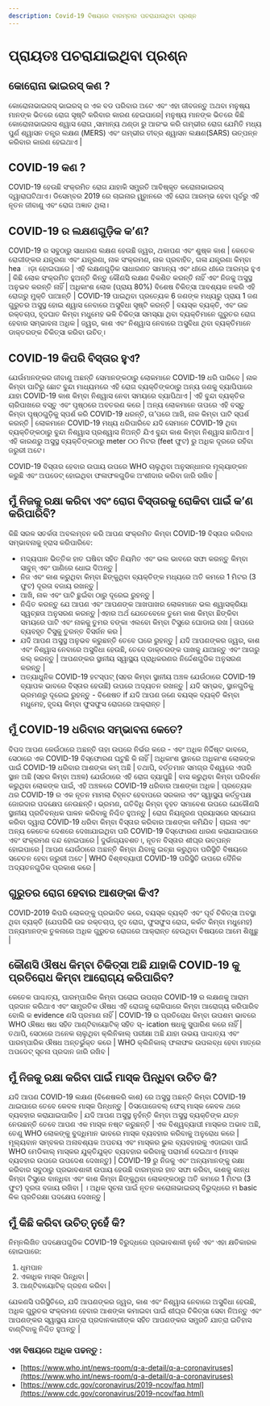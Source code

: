 ```yaml
---
description: Covid-19 ବିଷୟରେ ବାରମ୍ବାର ପଚରାଯାଉଥିବା ପ୍ରଶ୍ନ
---
```


# ପ୍ରାୟତଃ ପଚରାଯାଇଥିବା ପ୍ରଶ୍ନ

## କୋରୋନା ଭାଇରସ୍ କଣ ?

 କୋରୋନାଭାଇରସ୍ ଭାଇରସ୍ ର ଏକ ବଡ ପରିବାର ଅଟେ ଏବଂ ଏହା ଜୀବଜନ୍ତୁ ଅଥବା ମନୁଷ୍ୟ ମାନଙ୍କ ଭିତରେ ରୋଗ ସୃଷ୍ଟି କରିବାର କାରଣ ହେଇପାରେ\| ମନୁଷ୍ୟ ମାନଙ୍କ ଭିତରେ କିଛି କୋରୋନାଭାଇରସ ଶ୍ୱାସ ରୋଗ ,ସାମାନ୍ୟ ଥଣ୍ଡା ରୁ ଆରଂଭ କରି ଗମ୍ଭୀର ରୋଗ ଯେମିତି ମଧ୍ୟ ପୁର୍ଣ ଶ୍ୱାସନ ତନ୍ତ୍ର ଲକ୍ଷଣ \(MERS\) ଏବଂ ଗମ୍ଭୀର ତୀବ୍ର ଶ୍ୱାସନ ଲକ୍ଷଣ\(SARS\) ଉତ୍ପନ୍ନ କରିବାର କାରଣ ହେଇଥାଏ \|

## COVID-19 କଣ ?

 COVID-19 ହେଉଛି ସଂକ୍ରମିତ ରୋଗ ଯାହାକି ସମ୍ପ୍ରତି ଆବିଷ୍କୃତ କରୋନାଭାଇରସ୍ ଦ୍ୱାରାଘଟିଥାଏ। ଡିସେମ୍ବର 2019 ରେ ଚାଇନାର ୱୁହାନରେ ଏହି ରୋଗ ଆରମ୍ଭ ହେବା ପୂର୍ବରୁ ଏହି ନୂତନ ଜୀବାଣୁ ଏବଂ ରୋଗ ଅଜ୍ଞାତ ଥିଲା।

## COVID-19 ର ଲକ୍ଷଣଗୁଡ଼ିକ କ’ଣ?

COVID-19 ର ସବୁଠାରୁ ସାଧାରଣ ଲକ୍ଷଣ ହେଉଛି ଜ୍ୱର, ଥକାପଣ ଏବଂ ଶୁଷ୍କ କାଶ \| କେତେକ ରୋଗୀଙ୍କର ଯନ୍ତ୍ରଣା ଏବଂ ଯନ୍ତ୍ରଣା, ନାକ ସଂକ୍ରମଣ, ନାକ ପ୍ରବାହିତ, ଗଳା ଯନ୍ତ୍ରଣା କିମ୍ବା hea ାଡ଼ା ହୋଇପାରେ \| ଏହି ଲକ୍ଷଣଗୁଡ଼ିକ ସାଧାରଣତ ସାମାନ୍ୟ ଏବଂ ଧୀରେ ଧୀରେ ଆରମ୍ଭ ହୁଏ \| କିଛି ଲୋକ ସଂକ୍ରମିତ ହୁଅନ୍ତି କିନ୍ତୁ କୌଣସି ଲକ୍ଷଣ ବିକଶିତ କରନ୍ତି ନାହିଁ ଏବଂ ନିଜକୁ ଅସୁସ୍ଥ ଅନୁଭବ କରନ୍ତି ନାହିଁ \| ଅଧିକାଂଶ ଲୋକ \(ପ୍ରାୟ 80%\) ବିଶେଷ ଚିକିତ୍ସା ଆବଶ୍ୟକ ନକରି ଏହି ରୋଗରୁ ମୁକ୍ତି ପାଆନ୍ତି \| COVID-19 ପାଇଥିବା ପ୍ରତ୍ୟେକ 6 ଜଣଙ୍କ ମଧ୍ୟରୁ ପ୍ରାୟ 1 ଜଣ ଗୁରୁତର ଅସୁସ୍ଥ ହୋଇ ଶ୍ୱାସ ନେବାରେ ଅସୁବିଧା ସୃଷ୍ଟି କରନ୍ତି \| ବୟସ୍କ ବ୍ୟକ୍ତି, ଏବଂ ଉଚ୍ଚ ରକ୍ତଚାପ, ହୃଦଘାତ କିମ୍ବା ମଧୁମେହ ଭଳି ଚିକିତ୍ସା ସମସ୍ୟା ଥିବା ବ୍ୟକ୍ତିମାନେ ଗୁରୁତର ରୋଗ ହେବାର ସମ୍ଭାବନା ଅଧିକ \| ଜ୍ୱର, କାଶ ଏବଂ ନିଶ୍ୱାସ ନେବାରେ ଅସୁବିଧା ଥିବା ବ୍ୟକ୍ତିମାନେ ଡାକ୍ତରଙ୍କ ଚିକିତ୍ସା କରିବା ଉଚିତ୍।

## COVID-19 କିପରି ବିସ୍ତାର ହୁଏ?

ଯେଉଁମାନଙ୍କର ଜୀବାଣୁ ଅଛନ୍ତି ସେମାନଙ୍କଠାରୁ ଲୋକମାନେ COVID-19 ଧରି ପାରିବେ \| ନାକ କିମ୍ବା ପାଟିରୁ ଛୋଟ ବୁନ୍ଦା ମାଧ୍ୟମରେ ଏହି ରୋଗ ବ୍ୟକ୍ତିଙ୍କଠାରୁ ଅନ୍ୟ ଜଣକୁ ବ୍ୟାପିପାରେ ଯାହା COVID-19 କାଶ କିମ୍ବା ନିଶ୍ୱାସ ନେବା ସମୟରେ ବ୍ୟାପିଥାଏ \| ଏହି ବୁନ୍ଦା ବ୍ୟକ୍ତିର ଚାରିପାଖରେ ବସ୍ତୁ ଏବଂ ପୃଷ୍ଠରେ ଅବତରଣ କରେ \| ଅନ୍ୟ ଲୋକମାନେ ତାପରେ ଏହି ବସ୍ତୁ କିମ୍ବା ପୃଷ୍ଠଗୁଡ଼ିକୁ ସ୍ପର୍ଶ କରି COVID-19 ଧରନ୍ତି, ତା’ପରେ ଆଖି, ନାକ କିମ୍ବା ପାଟି ସ୍ପର୍ଶ କରନ୍ତି \| ଲୋକମାନେ COVID-19 ମଧ୍ୟ ଧରିପାରିବେ ଯଦି ସେମାନେ COVID-19 ଥିବା ବ୍ୟକ୍ତିଙ୍କଠାରୁ ବୁନ୍ଦା ନିଶ୍ୱାସ ପ୍ରଶ୍ୱାସ ନିଅନ୍ତି ଯିଏ ବୁନ୍ଦା କାଶ କିମ୍ବା ନିଶ୍ୱାସ ଛାଡିଥାଏ \| ଏହି କାରଣରୁ ଅସୁସ୍ଥ ବ୍ୟକ୍ତିଙ୍କଠାରୁ meter ୦୦ ମିଟର \(feet ଫୁଟ\) ରୁ ଅଧିକ ଦୂରରେ ରହିବା ଜରୁରୀ ଅଟେ।

COVID-19 ବିସ୍ତାର ହେବାର ଉପାୟ ଉପରେ WHO ଚାଲୁଥିବା ଅନୁସନ୍ଧାନର ମୂଲ୍ୟାଙ୍କନ କରୁଛି ଏବଂ ଅପଡେଟ୍ ହୋଇଥିବା ଫଳାଫଳଗୁଡିକ ଅଂଶୀଦାର କରିବା ଜାରି ରଖିବ \|

## ମୁଁ ନିଜକୁ ରକ୍ଷା କରିବା ଏବଂ ରୋଗ ବିସ୍ତାରକୁ ରୋକିବା ପାଇଁ କ’ଣ କରିପାରିବି?

କିଛି ସରଳ ସତର୍କତା ଅବଲମ୍ବନ କରି ଆପଣ ସଂକ୍ରମିତ କିମ୍ବା COVID-19 ବିସ୍ତାର କରିବାର ସମ୍ଭାବନାକୁ ହ୍ରାସ କରିପାରିବେ:

* ମଦ୍ୟପାନ ଭିତ୍ତିକ ହାତ ଘଷିବା ସହିତ ନିୟମିତ ଏବଂ ଭଲ ଭାବରେ ସଫା କରନ୍ତୁ କିମ୍ବା ସାବୁନ୍ ଏବଂ ପାଣିରେ ଧୋଇ ଦିଅନ୍ତୁ \|
* ନିଜ ଏବଂ କାଶ କରୁଥିବା କିମ୍ବା ଛିଙ୍କୁଥିବା ବ୍ୟକ୍ତିଙ୍କ ମଧ୍ୟରେ ଅତି କମରେ 1 ମିଟର \(3 ଫୁଟ\) ଦୂରତା ବଜାୟ ରଖନ୍ତୁ \| 
* ଆଖି, ନାକ ଏବଂ ପାଟି ଛୁଇଁବା ଠାରୁ ଦୂରେଇ ରୁହନ୍ତୁ \| 
* ନିଶ୍ଚିତ କରନ୍ତୁ ଯେ ଆପଣ ଏବଂ ଆପଣଙ୍କ ଆଖପାଖର ଲୋକମାନେ ଭଲ ଶ୍ୱାସକ୍ରିୟା ସ୍ୱଚ୍ଛତା ଅନୁସରଣ କରନ୍ତୁ \|ଏହାର ଅର୍ଥ ଯେତେବେଳେ ତୁମେ କାଶ କିମ୍ବା ଛିଙ୍କିବା ସମୟରେ ପାଟି ଏବଂ ନାକକୁ ତୁମର ବଙ୍କା ଏଲବୋ କିମ୍ବା ଟିସୁରେ ଘୋଡାଇ ରଖ \| ତାପରେ ବ୍ୟବହୃତ ଟିସୁକୁ ତୁରନ୍ତ ବିସର୍ଜନ କର \| 
* ଯଦି ଆପଣ ଅସୁସ୍ଥ ଅନୁଭବ କରୁଛନ୍ତି ତେବେ ଘରେ ରୁହନ୍ତୁ \| ଯଦି ଆପଣଙ୍କର ଜ୍ୱର, କାଶ ଏବଂ ନିଶ୍ୱାସ ନେବାରେ ଅସୁବିଧା ହେଉଛି, ତେବେ ଡାକ୍ତରଙ୍କ ପାଖକୁ ଯାଆନ୍ତୁ ଏବଂ ଆଗରୁ କଲ୍ କରନ୍ତୁ \| ଆପଣଙ୍କର ସ୍ଥାନୀୟ ସ୍ୱାସ୍ଥ୍ୟ ପ୍ରାଧିକରଣର ନିର୍ଦ୍ଦେଶଗୁଡିକ ଅନୁସରଣ କରନ୍ତୁ \| 
* ଅତ୍ୟାଧୁନିକ COVID-19 ହଟସ୍ପଟ୍ \(ସହର କିମ୍ବା ସ୍ଥାନୀୟ ଅଞ୍ଚଳ ଯେଉଁଠାରେ COVID-19 ବ୍ୟାପକ ଭାବରେ ବିସ୍ତାର ହେଉଛି\) ଉପରେ ଅଦ୍ୟତନ ରଖନ୍ତୁ \| ଯଦି ସମ୍ଭବ, ସ୍ଥାନଗୁଡିକୁ ଭ୍ରମଣରୁ ଦୂରେଇ ରୁହନ୍ତୁ - ବିଶେଷତ if ଯଦି ଆପଣ ଜଣେ ବୟସ୍କ ବ୍ୟକ୍ତି କିମ୍ବା ମଧୁମେହ, ହୃଦୟ କିମ୍ବା ଫୁସଫୁସ ରୋଗରେ ଆକ୍ରାନ୍ତ \|

## ମୁଁ COVID-19 ଧରିବାର ସମ୍ଭାବନା କେତେ?

ବିପଦ ଆପଣ କେଉଁଠାରେ ଅଛନ୍ତି ତାହା ଉପରେ ନିର୍ଭର କରେ - ଏବଂ ଅଧିକ ନିର୍ଦ୍ଦିଷ୍ଟ ଭାବରେ, ସେଠାରେ ଏକ COVID-19 ବିସ୍ଫୋରଣ ଘଟୁଛି କି ନାହିଁ \| ଅଧିକାଂଶ ସ୍ଥାନରେ ଅଧିକାଂଶ ଲୋକଙ୍କ ପାଇଁ COVID-19 ଧରିବାର ଆଶଙ୍କା କମ୍ ଅଛି \| ତଥାପି, ବର୍ତ୍ତମାନ ସମଗ୍ର ବିଶ୍ୱରେ ଏପରି ସ୍ଥାନ ଅଛି \(ସହର କିମ୍ବା ଅଞ୍ଚଳ\) ଯେଉଁଠାରେ ଏହି ରୋଗ ବ୍ୟାପୁଛି \| ବାସ କରୁଥିବା କିମ୍ବା ପରିଦର୍ଶନ କରୁଥିବା ଲୋକଙ୍କ ପାଇଁ, ଏହି ଅଞ୍ଚଳରେ COVID-19 ଧରିବାର ଆଶଙ୍କା ଅଧିକ \| ପ୍ରତ୍ୟେକ ଥର COVID-19 ର ଏକ ନୂତନ ମାମଲା ଚିହ୍ନଟ ହେବାପରେ ସରକାର ଏବଂ ସ୍ୱାସ୍ଥ୍ୟ କର୍ତ୍ତୃପକ୍ଷ ଜୋରଦାର ପଦକ୍ଷେପ ନେଉଛନ୍ତି। ଭ୍ରମଣ, ଗତିବିଧି କିମ୍ବା ବୃହତ ସମାବେଶ ଉପରେ ଯେକୌଣସି ସ୍ଥାନୀୟ ପ୍ରତିବନ୍ଧକ ପାଳନ କରିବାକୁ ନିଶ୍ଚିତ ହୁଅନ୍ତୁ \| ରୋଗ ନିୟନ୍ତ୍ରଣ ପ୍ରୟାସରେ ସହଯୋଗ କରିବା ଦ୍ୱାରା COVID-19 ଧରିବା କିମ୍ବା ବିସ୍ତାର କରିବାର ଆଶଙ୍କା କମିଯିବ \| ଚାଇନା ଏବଂ ଅନ୍ୟ କେତେକ ଦେଶରେ ଦେଖାଯାଇଥିବା ପରି COVID-19 ବିସ୍ଫୋରଣ ଧାରଣ କରାଯାଇପାରେ ଏବଂ ସଂକ୍ରମଣ ବନ୍ଦ ହୋଇପାରେ \| ଦୁର୍ଭାଗ୍ୟବଶତ।, ନୂତନ ବିସ୍ତାର ଶୀଘ୍ର ଉତ୍ପନ୍ନ ହୋଇପାରେ \| ଆପଣ ଯେଉଁଠାରେ ଅଛନ୍ତି କିମ୍ବା ଯିବାକୁ ଇଚ୍ଛା କରୁଥିବା ପରିସ୍ଥିତି ବିଷୟରେ ସଚେତନ ହେବା ଜରୁରୀ ଅଟେ \| WHO ବିଶ୍ଵବ୍ୟାପୀ COVID-19 ପରିସ୍ଥିତି ଉପରେ ଦୈନିକ ଅଦ୍ୟତନଗୁଡିକ ପ୍ରକାଶ କରେ \|

## ଗୁରୁତର ରୋଗ ହେବାର ଆଶଙ୍କା କିଏ?

COVID-2019 କିପରି ଲୋକଙ୍କୁ ପ୍ରଭାବିତ କରେ, ବୟସ୍କ ବ୍ୟକ୍ତି ଏବଂ ପୂର୍ବ ଚିକିତ୍ସା ଅବସ୍ଥା ଥିବା ବ୍ୟକ୍ତି \(ଯେପରିକି ଉଚ୍ଚ ରକ୍ତଚାପ, ହୃଦ ରୋଗ, ଫୁସଫୁସ ରୋଗ, କର୍କଟ କିମ୍ବା ମଧୁମେହ\) ଅନ୍ୟମାନଙ୍କ ତୁଳନାରେ ଅଧିକ ଗୁରୁତର ରୋଗରେ ଆକ୍ରାନ୍ତ ହେଉଥିବା ବିଷୟରେ ଆମେ ଶିଖୁଛୁ \|

## କୌଣସି ଔଷଧ କିମ୍ବା ଚିକିତ୍ସା ଅଛି ଯାହାକି COVID-19 କୁ ପ୍ରତିରୋଧ କିମ୍ବା ଆରୋଗ୍ୟ କରିପାରିବ?

କେତେକ ପାଶ୍ଚାତ୍ୟ, ପାରମ୍ପାରିକ କିମ୍ବା ଘରୋଇ ଉପଚାର COVID-19 ର ଲକ୍ଷଣକୁ ଆରାମ ପ୍ରଦାନ କରିଥାଏ ଏବଂ ସାମ୍ପ୍ରତିକ ଔଷଧ ଏହି ରୋଗକୁ ରୋକିପାରେ କିମ୍ବା ଆରୋଗ୍ୟ କରିପାରିବ ବୋଲି କ evidence ଣସି ପ୍ରମାଣ ନାହିଁ \| COVID-19 ର ପ୍ରତିରୋଧ କିମ୍ବା ଉପଶମ ଭାବରେ WHO ଔଷଧ ଷଧ ସହିତ ଆଣ୍ଟିବାୟୋଟିକ୍ ସହିତ ସ୍- ication ଷଧକୁ ସୁପାରିଶ କରେ ନାହିଁ \| ତଥାପି, ସେଠାରେ ଅନେକ ଚାଲୁଥିବା କ୍ଲିନିକାଲ୍ ପରୀକ୍ଷା ଅଛି ଯାହା ଉଭୟ ପାଶ୍ଚାତ୍ୟ ଏବଂ ପାରମ୍ପାରିକ ଔଷଧ ଅନ୍ତର୍ଭୁକ୍ତ କରେ \| WHO କ୍ଲିନିକାଲ୍ ଫଳାଫଳ ଉପଲବ୍ଧ ହେବା ମାତ୍ରେ ଅପଡେଟ୍ ସୂଚନା ପ୍ରଦାନ ଜାରି ରଖିବ \|

## ମୁଁ ନିଜକୁ ରକ୍ଷା କରିବା ପାଇଁ ମାସ୍କ ପିନ୍ଧିବା ଉଚିତ କି?

ଯଦି ଆପଣ COVID-19 ଲକ୍ଷଣ \(ବିଶେଷକରି କାଶ\) ରେ ଅସୁସ୍ଥ ଅଛନ୍ତି କିମ୍ବା COVID-19 ଥାଇପାରେ ତେବେ କେବଳ ମାସ୍କ ପିନ୍ଧନ୍ତୁ \| ଡିସପୋଜେବଲ୍ ଫେସ୍ ମାସ୍କ କେବଳ ଥରେ ବ୍ୟବହାର କରାଯାଇପାରିବ \| ଯଦି ଆପଣ ଅସୁସ୍ଥ ନୁହଁନ୍ତି କିମ୍ବା ଅସୁସ୍ଥ ବ୍ୟକ୍ତିଙ୍କ ଯତ୍ନ ନେଉଛନ୍ତି ତେବେ ଆପଣ ଏକ ମାସ୍କ ନଷ୍ଟ କରୁଛନ୍ତି \| ଏକ ବିଶ୍ୱବ୍ୟାପୀ ମାସ୍କର ଅଭାବ ଅଛି, ତେଣୁ WHO ଲୋକଙ୍କୁ ବୁଦ୍ଧିମାନ ଭାବରେ ମାସ୍କ ବ୍ୟବହାର କରିବାକୁ ଅନୁରୋଧ କରେ \| ମୂଲ୍ୟବାନ ସମ୍ବଳର ଅନାବଶ୍ୟକ ଅପଚୟ ଏବଂ ମାସ୍କର ଭୁଲ ବ୍ୟବହାରକୁ ଏଡାଇବା ପାଇଁ WHO ମେଡିକାଲ୍ ମାସ୍କର ଯୁକ୍ତିଯୁକ୍ତ ବ୍ୟବହାର କରିବାକୁ ପରାମର୍ଶ ଦେଇଥାଏ \(ମାସ୍କ ବ୍ୟବହାର ଉପରେ ଉପଦେଶ ଦେଖନ୍ତୁ\) \| COVID-19 ରୁ ନିଜକୁ ଏବଂ ଅନ୍ୟମାନଙ୍କୁ ରକ୍ଷା କରିବାର ସବୁଠାରୁ ପ୍ରଭାବଶାଳୀ ଉପାୟ ହେଉଛି ବାରମ୍ବାର ହାତ ସଫା କରିବା, କାଶକୁ କାନ୍ଧ କିମ୍ବା ଟିସୁରେ ବାନ୍ଧିବା ଏବଂ କାଶ କିମ୍ବା ଛିଙ୍କୁଥିବା ଲୋକଙ୍କଠାରୁ ଅତି କମରେ 1 ମିଟର \(3 ଫୁଟ\) ଦୂରତା ବଜାୟ ରଖିବା \| । ଅଧିକ ସୂଚନା ପାଇଁ ନୂତନ କରୋନାଭାଇରସ୍ ବିରୁଦ୍ଧରେ ମ basic ଳିକ ପ୍ରତିରକ୍ଷା ପଦକ୍ଷେପ ଦେଖନ୍ତୁ \|

## ମୁଁ କିଛି କରିବା ଉଚିତ୍ ନୁହେଁ କି?

ନିମ୍ନଲିଖିତ ପଦକ୍ଷେପଗୁଡିକ COVID-19 ବିରୁଦ୍ଧରେ ପ୍ରଭାବଶାଳୀ ନୁହେଁ ଏବଂ ଏହା କ୍ଷତିକାରକ ହୋଇପାରେ: 

1. ଧୂମପାନ 
2. ଏକାଧିକ ମାସ୍କ ପିନ୍ଧିବା \| 
3. ଆଣ୍ଟିବାୟୋଟିକ୍ ଗ୍ରହଣ କରିବା \| 

ଯେକଣସି ପରିସ୍ଥିତିରେ, ଯଦି ଆପଣଙ୍କର ଜ୍ୱର, କାଶ ଏବଂ ନିଶ୍ୱାସ ନେବାରେ ଅସୁବିଧା ହେଉଛି, ଅଧିକ ଗୁରୁତର ସଂକ୍ରମଣ ହେବାର ଆଶଙ୍କା କମାଇବା ପାଇଁ ଶୀଘ୍ର ଚିକିତ୍ସା ସେବା ନିଅନ୍ତୁ ଏବଂ ଆପଣଙ୍କର ସ୍ୱାସ୍ଥ୍ୟ ଯାତ୍ରା ପ୍ରଦାନକାରୀଙ୍କ ସହିତ ଆପଣଙ୍କର ସମ୍ପ୍ରତି ଯାତ୍ରା ଇତିହାସ ବାଣ୍ଟିବାକୁ ନିଶ୍ଚିତ ହୁଅନ୍ତୁ \|

### ଏହା ବିଷୟରେ ଅଧିକ ପଢନ୍ତୁ :

* [https://www.who.int/news-room/q-a-detail/q-a-coronaviruses](https://www.who.int/news-room/q-a-detail/q-a-coronaviruses)
* [https://www.cdc.gov/coronavirus/2019-ncov/faq.html](https://www.cdc.gov/coronavirus/2019-ncov/faq.html)





